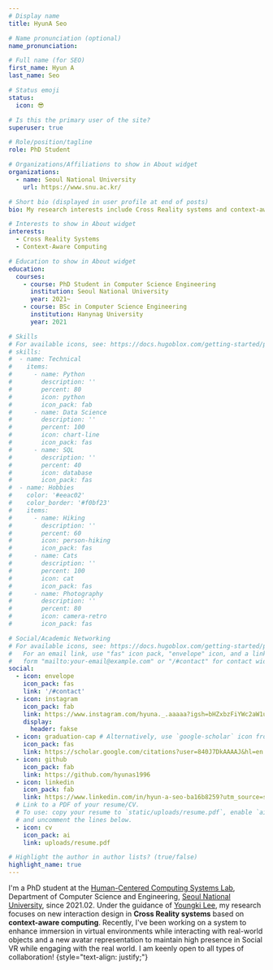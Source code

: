 ```yaml
---
# Display name
title: HyunA Seo

# Name pronunciation (optional)
name_pronunciation:

# Full name (for SEO)
first_name: Hyun A
last_name: Seo

# Status emoji
status:
  icon: 😎

# Is this the primary user of the site?
superuser: true

# Role/position/tagline
role: PhD Student

# Organizations/Affiliations to show in About widget
organizations:
  - name: Seoul National University
    url: https://www.snu.ac.kr/

# Short bio (displayed in user profile at end of posts)
bio: My research interests include Cross Reality systems and context-aware computing in the technical human computer interaction context. 

# Interests to show in About widget
interests:
  - Cross Reality Systems
  - Context-Aware Computing 

# Education to show in About widget
education:
  courses:
    - course: PhD Student in Computer Science Engineering
      institution: Seoul National University
      year: 2021~
    - course: BSc in Computer Science Engineering
      institution: Hanynag University
      year: 2021

# Skills
# For available icons, see: https://docs.hugoblox.com/getting-started/page-builder/#icons
# skills:
#  - name: Technical
#    items:
#      - name: Python
#        description: ''
#        percent: 80
#        icon: python
#        icon_pack: fab
#      - name: Data Science
#        description: ''
#        percent: 100
#        icon: chart-line
#        icon_pack: fas
#      - name: SQL
#        description: ''
#        percent: 40
#        icon: database
#        icon_pack: fas
#  - name: Hobbies
#    color: '#eeac02'
#    color_border: '#f0bf23'
#    items:
#      - name: Hiking
#        description: ''
#        percent: 60
#        icon: person-hiking
#        icon_pack: fas
#      - name: Cats
#        description: ''
#        percent: 100
#        icon: cat
#        icon_pack: fas
#      - name: Photography
#        description: ''
#        percent: 80
#        icon: camera-retro
#        icon_pack: fas

# Social/Academic Networking
# For available icons, see: https://docs.hugoblox.com/getting-started/page-builder/#icons
#   For an email link, use "fas" icon pack, "envelope" icon, and a link in the
#   form "mailto:your-email@example.com" or "/#contact" for contact widget.
social:
  - icon: envelope
    icon_pack: fas
    link: '/#contact'
  - icon: instagram
    icon_pack: fab
    link: https://www.instagram.com/hyuna._.aaaaa?igsh=bHZxbzFiYWc2aW1u&utm_source=qr
    display:
      header: fakse
  - icon: graduation-cap # Alternatively, use `google-scholar` icon from `ai` icon pack
    icon_pack: fas
    link: https://scholar.google.com/citations?user=840J7DkAAAAJ&hl=en
  - icon: github
    icon_pack: fab
    link: https://github.com/hyunas1996
  - icon: linkedin
    icon_pack: fab
    link: https://www.linkedin.com/in/hyun-a-seo-ba16b8259?utm_source=share&utm_campaign=share_via&utm_content=profile&utm_medium=ios_app
  # Link to a PDF of your resume/CV.
  # To use: copy your resume to `static/uploads/resume.pdf`, enable `ai` icons in `params.yaml`,
  # and uncomment the lines below.
  - icon: cv
    icon_pack: ai
    link: uploads/resume.pdf

# Highlight the author in author lists? (true/false)
highlight_name: true
---
```


I'm a PhD student at the [Human-Centered Computing Systems Lab](https://hcs.snu.ac.kr/), Department of Computer Science and Engineering, [Seoul National University](https://en.snu.ac.kr/), since 2021.02. Under the guidance of [Youngki Lee](https://youngkilee.blogspot.com/), my research focuses on new interaction design in **Cross Reality systems** based on **context-aware computing**. Recently, I've been working on a system to enhance immersion in virtual environments while interacting with real-world objects and a new avatar representation to maintain high presence in Social VR while engaging with the real world. I am keenly open to all types of collaboration!
{style="text-align: justify;"}
